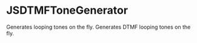# JSDTMFToneGenerator
Generates looping tones on the fly.
Generates DTMF looping tones on the fly.

